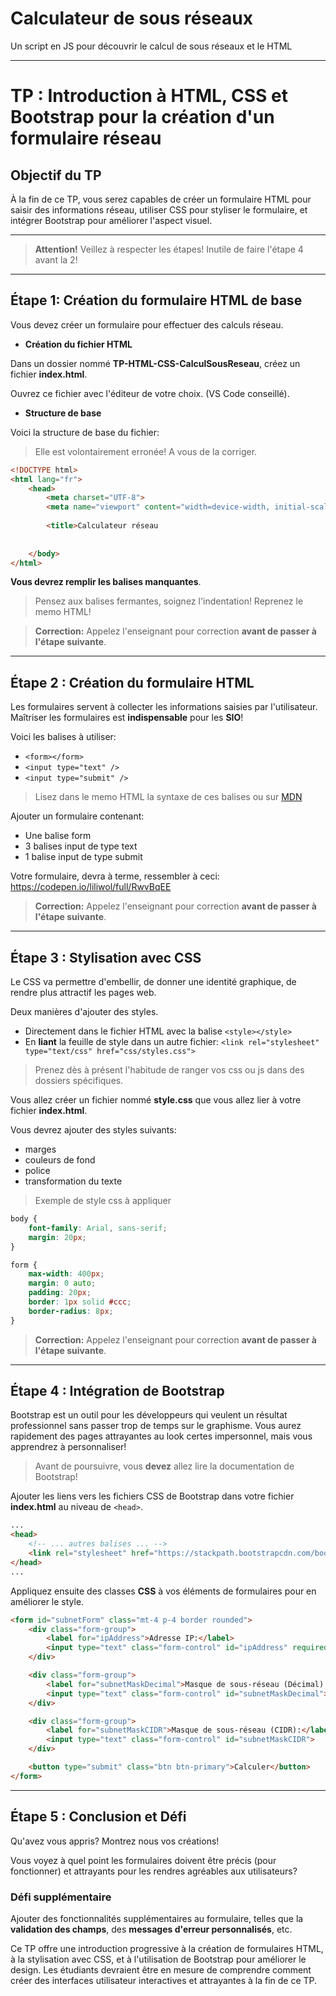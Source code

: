 
# Calculateur de sous réseaux

Un script en JS pour découvrir le calcul de sous réseaux et le HTML

***

# TP : Introduction à HTML, CSS et Bootstrap pour la création d'un formulaire réseau

## Objectif du TP

À la fin de ce TP, vous serez capables de créer un formulaire HTML pour saisir des informations réseau, utiliser CSS pour styliser le formulaire, et intégrer Bootstrap pour améliorer l'aspect visuel.


***

> **Attention!** Veillez à respecter les étapes!
> Inutile de faire l'étape 4 avant la 2!

***

## Étape 1: Création du formulaire HTML de base

Vous devez créer un formulaire pour effectuer des calculs réseau.

* **Création du fichier HTML**

Dans un dossier nommé **TP-HTML-CSS-CalculSousReseau**, créez un fichier **index.html**.

Ouvrez ce fichier avec l'éditeur de votre choix. (VS Code conseillé).

* **Structure de base**

Voici la structure de base du fichier:

> Elle est volontairement erronée! A vous de la corriger.

```html
<!DOCTYPE html>
<html lang="fr">
    <head>
        <meta charset="UTF-8">
        <meta name="viewport" content="width=device-width, initial-scale=1.0">
        
        <title>Calculateur réseau
            
    
    </body>
</html>
```

**Vous devrez remplir les balises manquantes**.
> Pensez aux balises fermantes, soignez l'indentation!
> Reprenez le memo HTML!

> **Correction:**
> Appelez l'enseignant pour correction **avant de passer à l'étape suivante**.

***

## Étape 2 : Création du formulaire HTML

Les formulaires servent à collecter les informations saisies par l'utilisateur.
Maîtriser les formulaires est **indispensable** pour les **SIO**!

Voici les balises à utiliser:
* `<form></form>`
* `<input type="text" />`
* `<input type="submit" />`

> Lisez dans le memo HTML la syntaxe de ces balises ou sur [MDN](https://developer.mozilla.org/fr/docs/Web/HTML)

Ajouter un formulaire contenant:
* Une balise form
* 3 balises input de type text
* 1 balise input de type submit 

Votre formulaire, devra à terme, ressembler à ceci:
https://codepen.io/liliwol/full/RwvBqEE

> **Correction:**
> Appelez l'enseignant pour correction **avant de passer à l'étape suivante**.

***

## Étape 3 : Stylisation avec CSS

Le CSS va permettre d'embellir, de donner une identité graphique, de rendre plus attractif les pages web.

Deux manières d'ajouter des styles.

- Directement dans le fichier HTML avec la balise `<style></style>`
- En **liant** la feuille de style dans un autre fichier: `<link rel="stylesheet" type="text/css" href="css/styles.css">`

> Prenez dès à présent l'habitude de ranger vos css ou js dans des dossiers spécifiques.

Vous allez créer un fichier nommé **style.css** que vous allez lier à votre fichier **index.html**.

Vous devrez ajouter des styles suivants:
- marges
- couleurs de fond
- police
- transformation du texte

> Exemple de style css à appliquer
```css
body {
    font-family: Arial, sans-serif;
    margin: 20px;
}

form {
    max-width: 400px;
    margin: 0 auto;
    padding: 20px;
    border: 1px solid #ccc;
    border-radius: 8px;
}
```

> **Correction:**
> Appelez l'enseignant pour correction **avant de passer à l'étape suivante**.

***

## Étape 4 : Intégration de Bootstrap

Bootstrap est un outil pour les développeurs qui veulent un résultat professionnel sans passer trop de temps sur le graphisme.
Vous aurez rapidement des pages attrayantes au look certes impersonnel, mais vous apprendrez à personnaliser!

> Avant de poursuivre, vous **devez** allez lire la documentation de Bootstrap!

Ajouter les liens vers les fichiers CSS de Bootstrap dans votre fichier **index.html** au niveau de `<head>`.

```html
...
<head>
    <!-- ... autres balises ... -->
    <link rel="stylesheet" href="https://stackpath.bootstrapcdn.com/bootstrap/4.3.1/css/bootstrap.min.css">
</head>
...
```

Appliquez ensuite des classes **CSS** à vos éléments de formulaires pour en améliorer le style.

```html
<form id="subnetForm" class="mt-4 p-4 border rounded">
    <div class="form-group">
        <label for="ipAddress">Adresse IP:</label>
        <input type="text" class="form-control" id="ipAddress" required>
    </div>

    <div class="form-group">
        <label for="subnetMaskDecimal">Masque de sous-réseau (Décimal):</label>
        <input type="text" class="form-control" id="subnetMaskDecimal">
    </div>

    <div class="form-group">
        <label for="subnetMaskCIDR">Masque de sous-réseau (CIDR):</label>
        <input type="text" class="form-control" id="subnetMaskCIDR">
    </div>

    <button type="submit" class="btn btn-primary">Calculer</button>
</form>
```

***

## Étape 5 : Conclusion et Défi

Qu'avez vous appris?
Montrez nous vos créations!

Vous voyez à quel point les formulaires doivent être précis (pour fonctionner)
et attrayants pour les rendres agréables aux utilisateurs?

### Défi supplémentaire

Ajouter des fonctionnalités supplémentaires au formulaire, telles que la **validation des champs**, des **messages d'erreur personnalisés**, etc.

Ce TP offre une introduction progressive à la création de formulaires HTML, à la stylisation avec CSS, et à l'utilisation de Bootstrap pour améliorer le design. Les étudiants devraient être en mesure de comprendre comment créer des interfaces utilisateur interactives et attrayantes à la fin de ce TP.